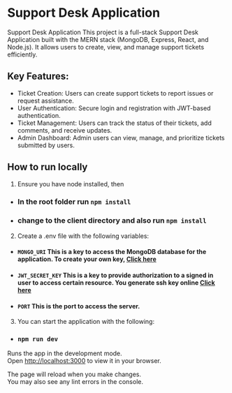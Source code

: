 # Support Desk Application

Support Desk Application This project is a full-stack Support Desk Application built with the MERN stack (MongoDB, Express, React, and Node.js). It allows users to create, view, and manage support tickets efficiently.

## Key Features:

- Ticket Creation: Users can create support tickets to report issues or request assistance.
- User Authentication: Secure login and registration with JWT-based authentication.
- Ticket Management: Users can track the status of their tickets, add comments, and receive updates.
- Admin Dashboard: Admin users can view, manage, and prioritize tickets submitted by users.

## How to run locally

1. Ensure you have node installed, then

- ### In the root folder run `npm install`
- ### change to the client directory and also run `npm install`

2. Create a .env file with the following variables:

- #### `MONGO_URI` This is a key to access the MongoDB database for the application. To create your own key, [Click here](https://account.mongodb.com/account/login)

- #### `JWT_SECRET_KEY` This is a key to provide authorization to a signed in user to access certain resource. You generate ssh key online [Click here](https://8gwifi.org/sshfunctions.jsp)

- #### `PORT` This is the port to access the server.

3. You can start the application with the following:

- ### `npm run dev`

Runs the app in the development mode.\
Open [http://localhost:3000](http://localhost:3000) to view it in your browser.

The page will reload when you make changes.\
You may also see any lint errors in the console.
